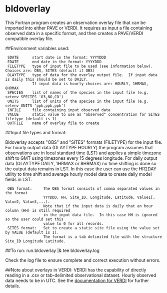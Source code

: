 bldoverlay
========

This Fortran program creates an observation overlay file that can be imported into either PAVE or VERDI. It requires as input a file containing observed data in a specific format, and then creates a PAVE/VERDI compatible overlay file.

##Environment variables used:

```
 SDATE      start date in the format: YYYYDDD
 EDATE      end date in the format: YYYYDDD
 FILETYPE   type of input file to be used (see information below).  Choices are: OBS, SITES (default it OBS)
 OLAYTYPE   type of data for the overlay output file.  If input data is daily this should be set to DAILY.
            If input data is hourly choices are: HOURLY, 1HRMAX, 8HRMAX
 SPECIES    list of names of the species in the input file (e.g. setenv SPECIES 'O3,NO,CO')
 UNITS      list of units of the species in the input file (e.g. setenv UNITS 'ppb,ppb,ppb')
 INFILE     file containing input observed data
 VALUE      static value to use as "observed" concentration for SITES filetype (default is 1)
 OUTFILE    name of overlay file to create
```

##Input file types and format:

Bldoverlay accepts "OBS" and "SITES" formats (FILETYPE) for the input file. For hourly output data (OLAYTYPE HOURLY) the program assumes that observations are in local standard time (LST) and applies a simple timezone shift to GMT using timezones every 15 degrees longitude.  For daily output data (OLAYTYPE DAILY, 1HRMAX or 8HRMAX) no time shifting is done so the output data remains in LST.  In this case the user can use the HR2DAY utility to time shift and average hourly model data to create daily model fields in LST.

```
 OBS format:     The OBS format consists of comma separated values in the format 
                 YYYDDD, HH, Site_ID, Longitude, Latitude, Value1[, Value2, Value3,...]. 
                 Note that if the input data is daily that an hour column (HH) is still required 
                 in the input data file.  In this case HH is ignored so the user could set this 
                 value to 0 for all records.
 SITES format:   Set to create a static site file using the value set by VALUE (default is 1). 
                 The format is a tab delimited file with the structure Site_ID Longitude Latitude.
```

##To run:
 run.bldoverlay |& tee bldoverlay.log

Check the log file to ensure complete and correct execution without errors.

##Note about overlays in VERDI:
VERDI has the capability of directly reading in a .csv or tab-delimited observational dataset. Hourly observed data needs to be in UTC.  See the [documentation for VERDI](https://github.com/CEMPD/VERDI/releases) for further details.

